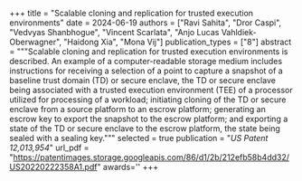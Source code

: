 +++
title = "Scalable cloning and replication for trusted execution environments"
date = 2024-06-19
authors = ["Ravi Sahita", "Dror Caspi", "Vedvyas Shanbhogue", "Vincent Scarlata", "Anjo Lucas Vahldiek-Oberwagner", "Haidong Xia", "Mona Vij"]
publication_types = ["8"]
abstract = """Scalable cloning and replication for trusted execution environments is described. An example of a computer-readable storage medium includes instructions for receiving a selection of a point to capture a snapshot of a baseline trust domain (TD) or secure enclave, the TD or secure enclave being associated with a trusted execution environment (TEE) of a processor utilized for processing of a workload; initiating cloning of the TD or secure enclave from a source platform to an escrow platform; generating an escrow key to export the snapshot to the escrow platform; and exporting a state of the TD or secure enclave to the escrow platform, the state being sealed with a sealing key."""
selected = true
publication = "*US Patent 12,013,954*"
url_pdf = "https://patentimages.storage.googleapis.com/86/d1/2b/212efb58b4dd32/US20220222358A1.pdf"
awards=''
+++

